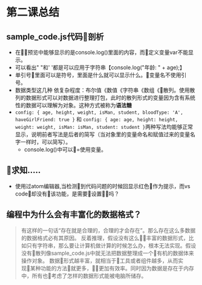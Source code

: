 # 第二课总结

## sample_code.js代码剖析
+ 在预览中能够显示的是console.log()里面的内容，而定义变量var不能显示。
+ 可以看出" "和' '都是可以应用于字符串【console.log("年龄: " + age);】
+ 单引号里面可以是符号，里面是什么就可以显示什么。变量名不使用引号。
+ 数据类型这几种 依复杂程度：布尔值《数值《字符串《数组《散列。使用散列的数据形式可以对数据进行整理打包，此时的散列形式的变量因为含有系统性的数据可以理解为对象。这种方式被称为**语法糖**
+ `config: {
    age,
    height,
    weight,
    isMan,
    student,
    bloodType: 'A',
    haveGirlFriend: true
  }` 和
  ` config: {
    age: age,
    height: height,
    weight: weight,
    isMan: isMan,
    student: student
  } `两种写法均能够正常显示，说明前者写法是后者的简写（当对象里的变量命名和赋值过来的变量名字一样时，可以简写）。
  + console.log()中可以=使用变量。


## 求知.....
 + 使用过atom编辑器,当检测到代码问题的时候回显示红色作为提示，而vs code却没有该功能，是需要设置吗？


 ## 编程中为什么会有丰富化的数据格式？

 >有这样的一句话“存在就是合理的，合理的才会存在”。那么存在这么多数据的数据格式必有其原因。
 >反着推理，假设没有这么丰富的数据形式，比如只有字符串，那么要让计算机做计算的时候怎么办，根本无法实现。假设没有散列像sample_code.js中就无法把数据整理成一个有机的数据体来操作对象。
 >数据形式越丰富，就相当于工具或者组件越多，从而实现某种功能的方法就更多，更加有效率。同时因为数据是存在于内存中，所有也考虑了怎样的数据形式能被电脑所储存。
